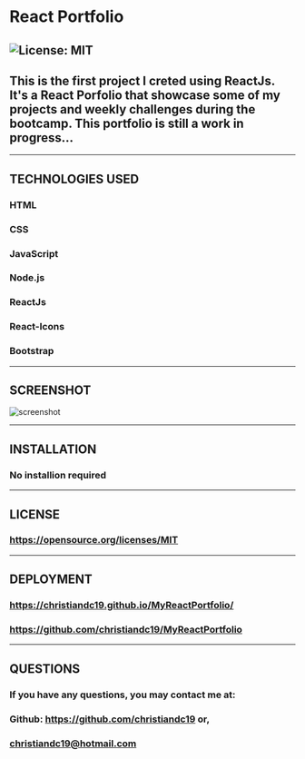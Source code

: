   # React Portfolio
  ## ![License: MIT](https://img.shields.io/badge/License-MIT-yellow.svg)
  ## This is the first project I creted using ReactJs. It's a React Porfolio that showcase some of my projects and weekly challenges during the bootcamp. This portfolio is still a work in progress...
  ------------------
  ## TECHNOLOGIES USED
  ### HTML
  ### CSS
  ### JavaScript
  ### Node.js
  ### ReactJs
  ### React-Icons
  ### Bootstrap
  ------------------
## SCREENSHOT
![screenshot](../../assets/images/screenshot.png)

  ------------------
  ## INSTALLATION
  ### No installion required
  ------------------
  ## LICENSE  
  ### https://opensource.org/licenses/MIT
  ------------------
  ## DEPLOYMENT  
  ### https://christiandc19.github.io/MyReactPortfolio/
  ### https://github.com/christiandc19/MyReactPortfolio
  ------------------
  ## QUESTIONS  
  ### If you have any questions, you may contact me at:
  ### Github: https://github.com/christiandc19 or,
  ### christiandc19@hotmail.com
